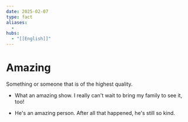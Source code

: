 ```yaml
---
date: 2025-02-07
type: fact
aliases:
  -
hubs:
  - "[[English]]"
---
```


# Amazing

Something or someone that is of the highest quality.

- What an amazing show. I really can't wait to bring my family to see it, too!

- He's an amazing person. After all that happened, he's still so kind.

